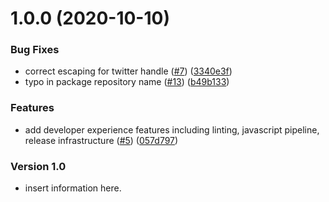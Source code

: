 # 1.0.0 (2020-10-10)


### Bug Fixes

* correct escaping for twitter handle ([#7](https://github.com/Automattic/newspack-electionkit/issues/7)) ([3340e3f](https://github.com/Automattic/newspack-electionkit/commit/3340e3f45e4d1236746876167e7e3c76946b14a0))
* typo in package repository name ([#13](https://github.com/Automattic/newspack-electionkit/issues/13)) ([b49b133](https://github.com/Automattic/newspack-electionkit/commit/b49b133f0a6be7c72123de44b5f3f0a498cabcde))


### Features

* add developer experience features including linting, javascript pipeline, release infrastructure ([#5](https://github.com/Automattic/newspack-electionkit/issues/5)) ([057d797](https://github.com/Automattic/newspack-electionkit/commit/057d797b1ce9caad4fdfab942cb6f5486a0e2caa))

### Version 1.0

* insert information here.
